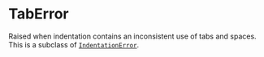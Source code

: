 # TabError
Raised when indentation contains an inconsistent use of tabs and spaces. This is a subclass of [`IndentationError`](/exceptions/IndentationError.md).
